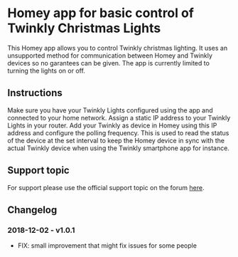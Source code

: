 # Homey app for basic control of Twinkly Christmas Lights
This Homey app allows you to control Twinkly christmas lighting. It uses an unsupported method for communication between Homey and Twinkly devices so no garantees can be given. The app is currently limited to turning the lights on or off.

## Instructions
Make sure you have your Twinkly Lights configured using the app and connected to your home network. Assign a static IP address to your Twinkly Lights in your router. Add your Twinkly as device in Homey using this IP address and configure the polling frequency. This is used to read the status of the device at the set interval to keep the Homey device in sync with the actual Twinkly device when using the Twinkly smartphone app for instance.

## Support topic
For support please use the official support topic on the forum [here](https://community.athom.com/t/4386).

## Changelog
### 2018-12-02 - v1.0.1
* FIX: small improvement that might fix issues for some people
